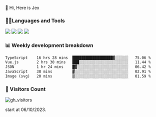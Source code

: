  👋 Hi, Here is Jex

 

### 🧑‍💻Languages and Tools

<code><a href="https://react.dev"><img src="https://api.iconify.design/logos:react.svg" /></a></code>
<code><a href="https://github.com/vuejs/core"><img src="https://api.iconify.design/logos:vue.svg" /></a></code> 
<code><a href="https://github.com/microsoft/TypeScript"><img src="https://api.iconify.design/logos:typescript-icon.svg" /></a></code>
<code><a href="https://threejs.org/"><img src="https://api.iconify.design/logos:threejs.svg" /></a></code>

### 📊 Weekly development breakdown

<!--START_SECTION:waka-->

```txt
TypeScript    16 hrs 28 mins  ██████████████████▓░░░░░░   75.06 %
Vue.js        2 hrs 30 mins   ███░░░░░░░░░░░░░░░░░░░░░░   11.44 %
JSON          1 hr 24 mins    █▓░░░░░░░░░░░░░░░░░░░░░░░   06.42 %
JavaScript    38 mins         ▓░░░░░░░░░░░░░░░░░░░░░░░░   02.91 %
Image (svg)   20 mins         ▒░░░░░░░░░░░░░░░░░░░░░░░░   01.59 %
```

<!--END_SECTION:waka-->


### 👀 Visitors Count

![gh_visitors](https://profile-counter.glitch.me/jexlau/count.svg)

start at 06/10/2023.
